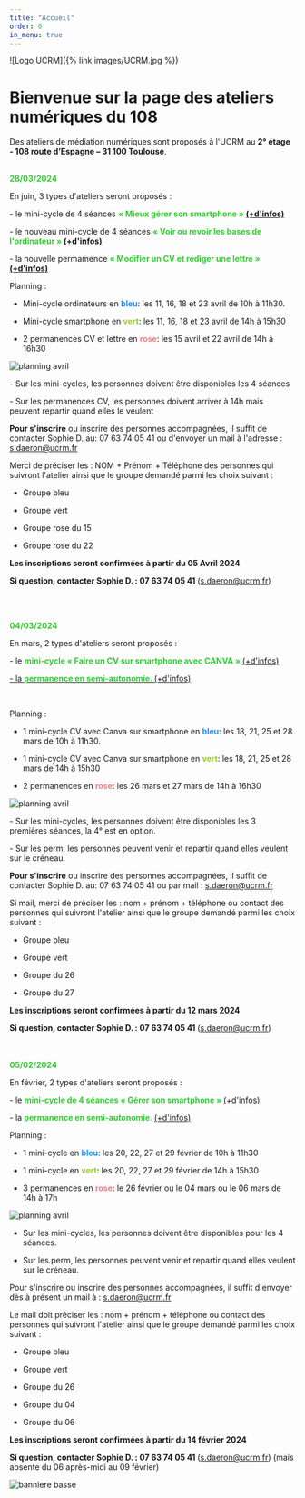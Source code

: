 ```yaml
---
title: "Accueil"
order: 0
in_menu: true
---
```

![Logo UCRM]({% link images/UCRM.jpg %})
<h1>Bienvenue sur la page des ateliers numériques du 108</h1>

Des ateliers de médiation numériques sont proposés à l'UCRM au **2° étage - 108 route d’Espagne – 31 100 Toulouse**. 

<p>
<br/>
<b><span style="color:LimeGreen">28/03/2024 </span></b>
<br/>
<p>
En juin, 3 types d'ateliers seront proposés : <p>
- le mini-cycle de 4 séances <b><span style="color:LimeGreen">« Mieux gérer son smartphone » </span> <a href="https://sofi-ucrm.github.io/ucrm-mednum/mini-cycles.html#smartphone"> (+d'infos) </a></b><p>
- le nouveau mini-cycle de 4 séances <b><span style="color:LimeGreen">« Voir ou revoir les bases de l'ordinateur »  </span> <a href="https://sofi-ucrm.github.io/ucrm-mednum/mini-cycles#ordinateur"> (+d'infos) </a> </b><p>
- la nouvelle permamence  <b><span style="color:LimeGreen">« Modifier un CV et rédiger une lettre »  </span> <a href="https://sofi-ucrm.github.io/ucrm-mednum/permanences.html#cv_lettre"> (+d'infos) </a></b><p>

Planning : <p>
- Mini-cycle ordinateurs en <b><span style="color:DodgerBlue ">bleu</span></b>: les 11, 16, 18 et 23 avril de 10h à 11h30.<p>
- Mini-cycle smartphone en <b><span style="color:YellowGreen">vert</span></b>: les 11, 16, 18 et 23 avril de 14h à 15h30<p>
- 2 permanences CV et lettre en <b><span style="color:LightCoral ">rose</span></b>: les 15 avril et 22 avril de 14h à 16h30<p>
<p>
<img alt="planning avril" src="https://sofi-ucrm.github.io/ucrm-mednum/images/planningavril2024.png"  />
<p>
- Sur les mini-cycles, les personnes doivent être disponibles les 4 séances<p>
- Sur les permanences CV, les personnes doivent arriver à 14h mais peuvent repartir quand elles le veulent<p>


<b>Pour s'inscrire</b> ou inscrire des personnes accompagnées, il suffit de contacter Sophie D. au: 07 63 74 05 41 ou d'envoyer un mail à l'adresse : <a href="mailto:s.daeron@ucrm.fr">s.daeron@ucrm.fr</a> <p>

Merci de préciser les : NOM + Prénom + Téléphone des personnes qui suivront l'atelier ainsi que le groupe demandé parmi les choix suivant : <p>
- Groupe bleu<p>
- Groupe vert<p>
- Groupe rose du 15<p>
- Groupe rose du 22<p>

<b>Les inscriptions seront confirmées à partir du 05 Avril 2024 </b><p>
<b>Si question, contacter Sophie D. : 07 63 74 05 41 </b>(<a href="mailto:s.daeron@ucrm.fr">s.daeron@ucrm.fr</a>)<p>
<br/>
<br/>


<b><span style="color:LimeGreen">04/03/2024 </span></b>
<br/>
<p>
En mars, 2 types d'ateliers seront proposés : 
<p>
- le  <span style="color:LimeGreen"> <b> mini-cycle « Faire un CV sur smartphone avec CANVA »  </b></span> <a href="https://sofi-ucrm.github.io/ucrm-mednum/mini-cycles.html#cv_canva">
(+d'infos)<p>
- la <span style="color:LimeGreen"> <b>permanence en semi-autonomie. </b></span><a href="https://sofi-ucrm.github.io/ucrm-mednum/permanences.html"> (+d'infos) </a><p>

<div id="inscr_smartphone">
 	&nbsp;
</div>

Planning : <p>
- 1 mini-cycle CV avec Canva sur smartphone en <b><span style="color:DodgerBlue ">bleu</span></b>: les 18, 21, 25 et 28 mars de 10h à 11h30. <p>
- 1 mini-cycle CV avec Canva sur smartphone en <b><span style="color:YellowGreen">vert</span></b>: les 18, 21, 25 et 28 mars de 14h à 15h30<p>
- 2 permanences en <b><span style="color:LightCoral ">rose</span></b>: les 26 mars et 27 mars de 14h à 16h30<p>

<img alt="planning avril" src="https://sofi-ucrm.github.io/ucrm-mednum/images/planning mars 2024.png"  />
<p>
- Sur les mini-cycles, les personnes doivent être disponibles les 3 premières séances, la 4° est en option.<p>
- Sur les perm, les personnes peuvent venir et repartir quand elles veulent sur le créneau.<p>


<b>Pour s'inscrire</b> ou inscrire des personnes accompagnées, il suffit de contacter Sophie D. au: 07 63 74 05 41 ou par mail : <a href="mailto:s.daeron@ucrm.fr">s.daeron@ucrm.fr</a> <p>

Si mail, merci de préciser les : nom + prénom + téléphone ou contact des personnes qui suivront l'atelier ainsi que le groupe demandé parmi les choix suivant : <p>
- Groupe bleu<p>
- Groupe vert<p>
- Groupe du 26<p>
- Groupe du 27 <p>

<b>Les inscriptions seront confirmées à partir du 12 mars 2024 </b><p>

<b>Si question, contacter Sophie D. : 07 63 74 05 41 </b>(<a href="mailto:s.daeron@ucrm.fr">s.daeron@ucrm.fr</a>)
<p>
<br/>
<br/>
<b><span style="color:LimeGreen">05/02/2024 </span></b><p>
En février, 2 types d'ateliers seront proposés : 
<br/><p>
- le  <span style="color:LimeGreen"> <b>mini-cycle de 4 séances « Gérer son smartphone »  </b></span> <a href="https://sofi-ucrm.github.io/ucrm-mednum/mini-cycles.html"> (+d'infos) </a><p>
- la <span style="color:LimeGreen"> <b>permanence en semi-autonomie. </b></span><a href="https://sofi-ucrm.github.io/ucrm-mednum/permanences.html"> (+d'infos) </a><p>


Planning : <p>
- 1 mini-cycle en <b><span style="color:DodgerBlue ">bleu</span></b>: les 20, 22, 27 et 29 février de 10h à 11h30<p>
- 1 mini-cycle en <b><span style="color:YellowGreen">vert</span></b>: les 20, 22, 27 et 29 février de 14h à 15h30<p>
- 3 permanences en <b><span style="color:LightCoral ">rose</span></b>: le 26 février ou le 04 mars ou le 06 mars de 14h à 17h<p>

<img alt="planning avril" src="https://sofi-ucrm.github.io/ucrm-mednum/images/planning.png"  /><p>

- Sur les mini-cycles, les personnes doivent être disponibles pour les 4 séances.<p>
- Sur les perm, les personnes peuvent venir et repartir quand elles veulent sur le créneau.<p>

Pour s'inscrire ou inscrire des personnes accompagnées, il suffit d'envoyer dès à présent un mail à : <a href="mailto:s.daeron@ucrm.fr">s.daeron@ucrm.fr</a> <p>

Le mail doit préciser les : nom + prénom + téléphone ou contact des personnes qui suivront l'atelier ainsi que le groupe demandé parmi les choix suivant : <p>
- Groupe  bleu<p>
- Groupe vert<p>
- Groupe du 26<p>
- Groupe du 04<p>
- Groupe du 06<p>

<b>Les inscriptions seront confirmées à partir du 14 février 2024 </b><p>

<b>Si question, contacter Sophie D. : 07 63 74 05 41 </b>(<a href="mailto:s.daeron@ucrm.fr">s.daeron@ucrm.fr</a>)
(mais absente du 06 après-midi au 09 février) <p>

<img alt="banniere basse" src="https://sofi-ucrm.github.io/ucrm-mednum/images/banière basse avec UCRM.png"  /><p> 
